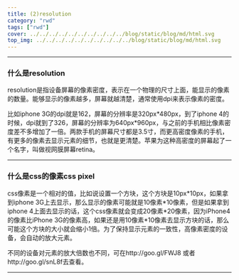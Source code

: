 ```yaml
---
title: (2)resolution
category: "rwd"
tags: ["rwd"]
cover: ../../../../../../../../../../blog/static/blog/md/html.svg
top_img: ../../../../../../../../../../blog/static/blog/md/html.svg
---
```


***

### 什么是resolution

resolution是指设备屏幕的像素密度，表示在一个物理的尺寸上面，能显示的像素的数量。能够显示的像素越多，屏幕就越清楚，通常使用dpi来表示像素的密度。

比如iphone 3G的dpi就是162，屏幕的分辨率是320px\*480px，到了iphone 4的时候，dpi就到了326，屏幕的分辨率为640px\*960px，与之前的手机相比像素密度差不多增加了一倍。两款手机的屏幕尺寸都是3.5寸，而更高密度像素的手机，有更多的像素去显示元素的细节，也就是更清楚。苹果为这种高密度的屏幕起了一个名字，叫做视网膜屏幕retina。

***

### 什么是css的像素css pixel

css像素是一个相对的值，比如说设置一个方块，这个方块是10px\*10px，如果拿到iphone 3G上去显示，那么显示的像素可能就是10像素\*10像素，但是如果拿到iphone 4上面去显示的话，这个css像素就会变成20像素\*20像素，因为iPhone4的像素比iPhone 3G的像素高，如果还是用10像素\*10像素去显示方块的话，那么可能这个方块的大小就会缩小1倍。为了保持显示元素的一致性，高像素密度的设备，会自动的放大元素。

不同的设备对元素的放大倍数也不同，可在http://goo.gl/FWJ8 或者http://goo.gl/snL8f去查看。

***
